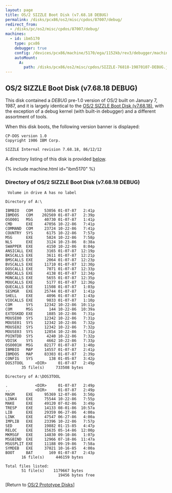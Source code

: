 ```yaml
---
layout: page
title: OS/2 SIZZLE Boot Disk (v7.68.18 DEBUG)
permalink: /disks/pcx86/os2/misc/cpdos/87007/debug/
redirect_from:
  - /disks/pc/os2/misc/cpdos/87007/debug/
machines:
  - id: ibm5170
    type: pcx86
    debugger: true
    config: /devices/pcx86/machine/5170/ega/1152kb/rev3/debugger/machine.xml
    autoMount:
      A:
        path: /disks/pcx86/os2/misc/cpdos/SIZZLE-76818-19870107-DEBUG.json
---
```


OS/2 SIZZLE Boot Disk (v7.68.18 DEBUG)
---

This disk contained a *DEBUG* pre-1.0 version of OS/2 built on January 7, 1987, and
it is largely identical to the [OS/2 SIZZLE Boot Disk (v7.68.18)](/disks/pcx86/os2/misc/cpdos/87007/), with
the exception of a debug kernel (with built-in debugger) and a different assortment of tools. 

When this disk boots, the following version banner is displayed:

	CP-DOS version 1.0
	Copyright 1986 IBM Corp.
	
	SIZZLE Internal revision 7.68.18, 86/12/12

A directory listing of this disk is provided [below](#directory-of-os2-sizzle-boot-disk-v76818-debug).

{% include machine.html id="ibm5170" %}

### Directory of OS/2 SIZZLE Boot Disk (v7.68.18 DEBUG)

	 Volume in drive A has no label
	
	Directory of A:\
	
	IBMBIO   COM     53056 01-07-87   2:41p
	IBMDOS   COM    202569 01-07-87   2:39p
	OSO001   MSG     40730 01-07-87   1:41p
	CMD      EXE     47056 10-22-86   7:41p
	COMMAND  COM     23724 10-22-86   7:41p
	COUNTRY  SYS      6175 10-22-86   7:57p
	MSG      EXE      5824 10-22-86   7:58p
	NLS      EXE      3124 10-23-86   8:38a
	SWAPPER  EXE      4150 10-22-86   8:04p
	ANSICALL EXE      3165 01-07-87  12:19p
	BKSCALLS EXE      3611 01-07-87  12:21p
	BMSCALLS EXE      2064 01-07-87  12:23p
	BVSCALLS EXE     11710 01-07-87  12:30p
	DOSCALL1 EXE      7071 01-07-87  12:33p
	KBDCALLS EXE      4138 01-07-87  12:34p
	MONCALLS EXE      5655 01-07-87  12:35p
	MOUCALLS EXE      5177 01-07-87  12:36p
	QUECALLS EXE     11508 01-07-87   1:03p
	SESMGR   EXE     25744 01-07-87   1:41p
	SHELL    EXE      4096 01-07-87   1:43p
	VIOCALLS EXE      9833 01-07-87   1:10p
	COM      SYS     12342 10-22-86  10:11p
	COM      MSG       144 10-22-86  10:39a
	EXTDSKDD EXE      1885 10-22-86   7:31p
	MOUSE00  SYS     12342 10-22-86   7:31p
	MOUSE01  SYS     12342 10-22-86   7:32p
	MOUSE02  SYS     12342 10-22-86   7:32p
	MOUSE03  SYS     12854 10-22-86   7:31p
	POINTDD  SYS      4240 10-22-86   7:32p
	VDISK    SYS      4662 10-22-86   7:33p
	OSO001H  MSG     82177 01-07-87   1:40p
	IBMBIO   MAP     14557 01-07-87   2:41p
	IBMDOS   MAP     83303 01-07-87   2:39p
	CONFIG   SYS       138 01-05-87   3:42p
	DOS3TOOL     <DIR>     01-07-87   2:49p
	       35 file(s)     733508 bytes
	
	Directory of A:\DOS3TOOL
	
	.            <DIR>     01-07-87   2:49p
	..           <DIR>     01-07-87   2:49p
	MASM     EXE     95369 12-07-86   3:50p
	LINK4    EXE     75544 10-22-86   7:55p
	MAKE     EXE     49120 07-02-86   3:49p
	TRESP    EXE     14133 08-01-86  10:57a
	LIB      EXE     29359 06-27-86   4:00a
	LINK     EXE     47547 06-27-86   4:00a
	IMPLIB   EXE     23396 10-22-86   7:57p
	SED      EXE     19882 01-15-85   4:47p
	RELOC    EXE     15635 05-14-86  12:00p
	MKMSGF   EXE     14830 09-10-86   1:07p
	MSGBIND  EXE     12966 07-18-86  11:47a
	MSGSPLIT EXE     11188 09-19-86   7:58a
	SYMDEB   EXE     37021 10-16-85   4:00a
	BOOT     BAT       169 01-07-87   2:43p
	       16 file(s)     446159 bytes
	
	Total files listed:
	       51 file(s)    1179667 bytes
	                       19456 bytes free

[Return to [OS/2 Prototype Disks](/disks/pcx86/os2/misc/)]
